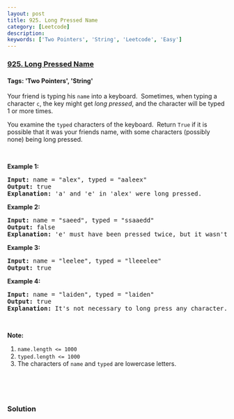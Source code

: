 ```yaml
---
layout: post
title: 925. Long Pressed Name
category: [Leetcode]
description: 
keywords: ['Two Pointers', 'String', 'Leetcode', 'Easy']
---
```

### [925. Long Pressed Name](https://leetcode.com/problems/long-pressed-name)

#### Tags: 'Two Pointers', 'String'

<div class="content__u3I1 question-content__JfgR"><div><p>Your friend is typing his <code>name</code> into a keyboard.  Sometimes, when typing a character <code>c</code>, the key might get <em>long pressed</em>, and the character will be typed 1 or more times.</p>
<p>You examine the <code>typed</code> characters of the keyboard.  Return <code>True</code> if it is possible that it was your friends name, with some characters (possibly none) being long pressed.</p>
<p> </p>
<p><strong>Example 1:</strong></p>
<pre><strong>Input: </strong>name = <span id="example-input-1-1">"alex"</span>, typed = <span id="example-input-1-2">"aaleex"</span>
<strong>Output: </strong><span id="example-output-1">true</span>
<strong>Explanation: </strong>'a' and 'e' in 'alex' were long pressed.
</pre>
<div>
<p><strong>Example 2:</strong></p>
<pre><strong>Input: </strong>name = <span id="example-input-2-1">"saeed"</span>, typed = <span id="example-input-2-2">"ssaaedd"</span>
<strong>Output: </strong><span id="example-output-2">false</span>
<strong>Explanation: </strong>'e' must have been pressed twice, but it wasn't in the typed output.
</pre>
<div>
<p><strong>Example 3:</strong></p>
<pre><strong>Input: </strong>name = <span id="example-input-3-1">"leelee"</span>, typed = <span id="example-input-3-2">"lleeelee"</span>
<strong>Output: </strong><span id="example-output-3">true</span>
</pre>
<div>
<p><strong>Example 4:</strong></p>
<pre><strong>Input: </strong>name = <span id="example-input-4-1">"laiden"</span>, typed = <span id="example-input-4-2">"laiden"</span>
<strong>Output: </strong><span id="example-output-4">true</span>
<strong>Explanation: </strong>It's not necessary to long press any character.
</pre>
<p> </p>
</div>
</div>
</div>
<p><strong>Note:</strong></p>
<ol>
<li><code>name.length &lt;= 1000</code></li>
<li><code>typed.length &lt;= 1000</code></li>
<li>The characters of <code>name</code> and <code>typed</code> are lowercase letters.</li>
</ol>
<div>
<p> </p>
<div>
<div>
<div> </div>
</div>
</div>
</div></div></div>

### Solution
